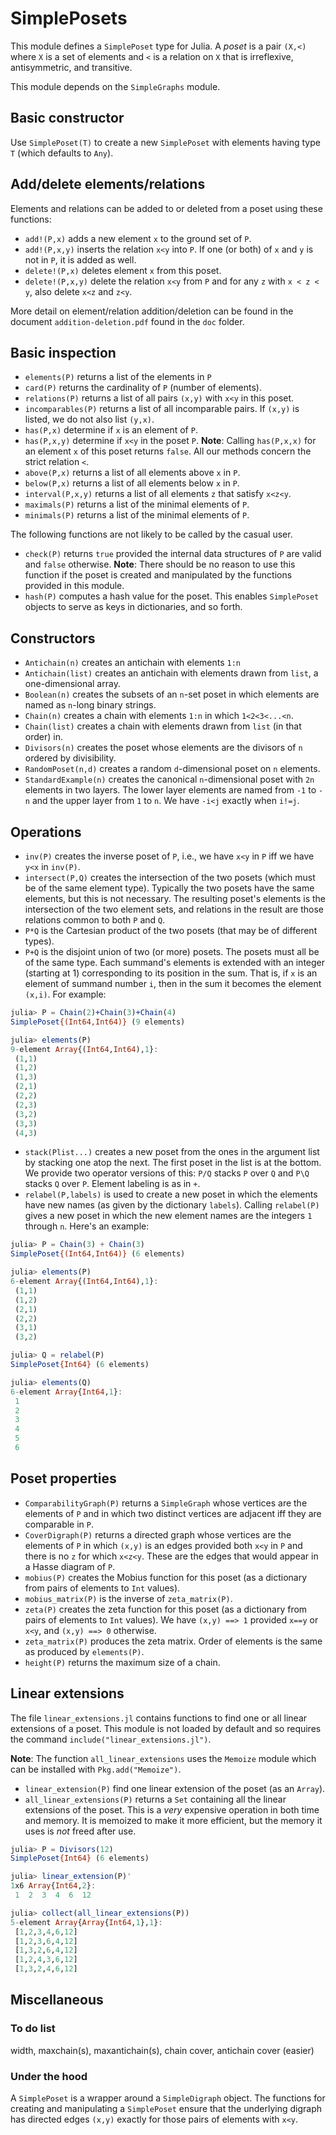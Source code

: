 # SimplePosets

This module defines a `SimplePoset` type for Julia. A *poset* is a
pair `(X,<)` where `X` is a set of elements and `<` is a relation on
`X` that is irreflexive, antisymmetric, and transitive.

This module depends on the `SimpleGraphs` module.

## Basic constructor

Use `SimplePoset(T)` to create a new `SimplePoset` with elements
having type `T` (which defaults to `Any`).


## Add/delete elements/relations

Elements and relations can be added to or deleted from a poset using
these functions:

* `add!(P,x)` adds a new element `x` to the ground set of `P`.
* `add!(P,x,y)` inserts the relation `x<y` into `P`. If one (or both)
  of `x` and `y` is not in `P`, it is added as well.
* `delete!(P,x)` deletes element `x` from this poset.
* `delete!(P,x,y)` delete the relation `x<y` from `P` and for any `z`
  with `x < z < y`, also delete `x<z` and `z<y`.

More detail on element/relation addition/deletion can be found in the
document `addition-deletion.pdf` found in the `doc` folder.

## Basic inspection

* `elements(P)` returns a list of the elements in `P`
* `card(P)` returns the cardinality of `P` (number of elements).
* `relations(P)` returns a list of all pairs `(x,y)` with `x<y` in
  this poset.
* `incomparables(P)` returns a list of all incomparable pairs. If
  `(x,y)` is listed, we do not also list `(y,x)`.
* `has(P,x)` determine if `x` is an element of `P`.
* `has(P,x,y)` determine if `x<y` in the poset `P`. **Note**: Calling
  `has(P,x,x)` for an element `x` of this poset returns `false`. All
  our methods concern the strict relation `<`.
* `above(P,x)` returns a list of all elements above `x` in `P`.
* `below(P,x)` returns a list of all elements below `x` in `P`.
* `interval(P,x,y)` returns a list of all elements `z` that satisfy
  `x<z<y`.
* `maximals(P)` returns a list of the minimal elements of `P`.
* `minimals(P)` returns a list of the minimal elements of `P`.


The following functions are not likely to be called by the casual user.

* `check(P)` returns `true` provided the internal data structures of
  `P` are valid and `false` otherwise. **Note**: There should be no
  reason to use this function if the poset is created and manipulated
  by the functions provided in this module.
* `hash(P)` computes a hash value for the poset. This enables `SimplePoset`
  objects to serve as keys in dictionaries, and so forth.

## Constructors

* `Antichain(n)` creates an antichain with elements `1:n`
* `Antichain(list)` creates an antichain with elements drawn from
  `list`, a one-dimensional array.
* `Boolean(n)` creates the subsets of an `n`-set poset in which
  elements are named as `n`-long binary strings.
* `Chain(n)` creates a chain with elements `1:n` in which
  `1<2<3<...<n`.
* `Chain(list)` creates a chain with elements drawn from `list` (in that
  order) in.
* `Divisors(n)` creates the poset whose elements are the divisors of
  `n` ordered by divisibility.
* `RandomPoset(n,d)` creates a random `d`-dimensional poset on `n`
  elements.
* `StandardExample(n)` creates the canonical `n`-dimensional poset
  with `2n` elements in two layers. The lower layer elements are named
  from `-1` to `-n` and the upper layer from `1` to `n`. We have
  `-i<j` exactly when `i!=j`.

## Operations

* `inv(P)` creates the inverse poset of `P`, i.e., we have `x<y` in
  `P` iff we have `y<x` in `inv(P)`.
* `intersect(P,Q)` creates the intersection of the two posets (which
  must be of the same element type). Typically the two posets have the
  same elements, but this is not necessary. The resulting poset's
  elements is the intersection of the two element sets, and relations
  in the result are those relations common to both `P` and `Q`.
* `P*Q` is the Cartesian product of the two posets (that may be of
  different types).
* `P+Q` is the disjoint union of two (or more) posets. The posets must
  all be of the same type. Each summand's elements is extended with an
  integer (starting at 1) corresponding to its position in the
  sum. That is, if `x` is an element of summand number `i`, then in
  the sum it becomes the element `(x,i)`. For example:

```julia
julia> P = Chain(2)+Chain(3)+Chain(4)
SimplePoset{(Int64,Int64)} (9 elements)

julia> elements(P)
9-element Array{(Int64,Int64),1}:
 (1,1)
 (1,2)
 (1,3)
 (2,1)
 (2,2)
 (2,3)
 (3,2)
 (3,3)
 (4,3)
```

* `stack(Plist...)` creates a new poset from the ones in the argument
  list by stacking one atop the next. The first poset in the list is
  at the bottom. We provide two operator versions of this: `P/Q`
  stacks `P` over `Q` and `P\Q` stacks `Q` over `P`. Element labeling
  is as in `+`.
* `relabel(P,labels)` is used to create a new poset in which the elements
   have new names (as given by the dictionary `labels`). Calling
   `relabel(P)` gives a new poset in which the new element names are
   the integers `1` through `n`. Here's an example:

```julia
julia> P = Chain(3) + Chain(3)
SimplePoset{(Int64,Int64)} (6 elements)

julia> elements(P)
6-element Array{(Int64,Int64),1}:
 (1,1)
 (1,2)
 (2,1)
 (2,2)
 (3,1)
 (3,2)

julia> Q = relabel(P)
SimplePoset{Int64} (6 elements)

julia> elements(Q)
6-element Array{Int64,1}:
 1
 2
 3
 4
 5
 6
```


## Poset properties


* `ComparabilityGraph(P)` returns a `SimpleGraph` whose vertices are
  the elements of `P` and in which two distinct vertices are adjacent
  iff they are comparable in `P`.
* `CoverDigraph(P)` returns a directed graph whose vertices are the
  elements of `P` in which `(x,y)` is an edges provided both `x<y` in `P`
  and there is no `z` for which `x<z<y`. These are the edges that would
  appear in a Hasse diagram of `P`.
* `mobius(P)` creates the Mobius function for this poset (as a
  dictionary from pairs of elements to `Int` values).
* `mobius_matrix(P)` is the inverse of `zeta_matrix(P)`.
* `zeta(P)` creates the zeta function for this poset (as a dictionary
  from pairs of elements to `Int` values). We have `(x,y) ==> 1`
  provided `x==y` or `x<y`, and `(x,y) ==> 0` otherwise.
* `zeta_matrix(P)` produces the zeta matrix. Order of elements is the
  same as produced by `elements(P)`.
* `height(P)` returns the maximum size of a chain.

## Linear extensions

The file `linear_extensions.jl` contains functions to find one or all
linear extensions of a poset. This module is not loaded by default and
so requires the command `include("linear_extensions.jl")`.

**Note**: The function `all_linear_extensions` uses the `Memoize`
  module which can be installed with `Pkg.add("Memoize")`.

+ `linear_extension(P)` find one linear extension of the poset (as an
  `Array`).
+ `all_linear_extensions(P)` returns a `Set` containing all the linear
  extensions of the poset. This is a *very* expensive operation in
  both time and memory. It is memoized to make it more efficient, but
  the memory it uses is *not* freed after use.

```julia
julia> P = Divisors(12)
SimplePoset{Int64} (6 elements)

julia> linear_extension(P)'
1x6 Array{Int64,2}:
 1  2  3  4  6  12

julia> collect(all_linear_extensions(P))
5-element Array{Array{Int64,1},1}:
 [1,2,3,4,6,12]
 [1,2,3,6,4,12]
 [1,3,2,6,4,12]
 [1,2,4,3,6,12]
 [1,3,2,4,6,12]
```

## Miscellaneous


### To do list ###

width, maxchain(s), maxantichain(s), chain cover, antichain cover (easier)


### Under the hood ###


A `SimplePoset` is a wrapper around a `SimpleDigraph` object. The
functions for creating and manipulating a `SimplePoset` ensure that
the underlying digraph has directed edges `(x,y)` exactly for those
pairs of elements with `x<y`.
